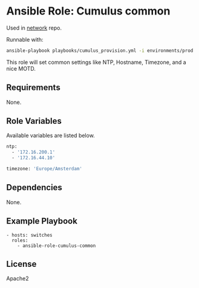# Ansible Role: Cumulus common

Used in [network](https://github.com/naturalis/network/) repo.

Runnable with:
```bash
ansible-playbook playbooks/cumulus_provision.yml -i environments/prod
```

This role will set common settings like NTP, Hostname, Timezone, and a nice MOTD.

## Requirements

None.

## Role Variables

Available variables are listed below.
```bash
ntp:
  - '172.16.200.1'
  - '172.16.44.10'

timezone: 'Europe/Amsterdam'
```

## Dependencies

None.

## Example Playbook

    - hosts: switches
      roles:
        - ansible-role-cumulus-common

## License

Apache2
